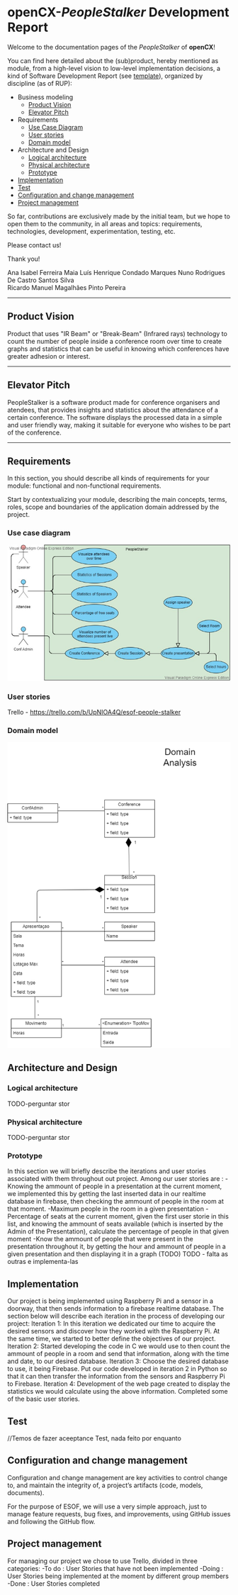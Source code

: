 # openCX-*PeopleStalker* Development Report

Welcome to the documentation pages of the *PeopleStalker* of **openCX**!

You can find here detailed about the (sub)product, hereby mentioned as module, from a high-level vision to low-level implementation decisions, a kind of Software Development Report (see [template](https://github.com/softeng-feup/open-cx/blob/master/docs/templates/Development-Report.md)), organized by discipline (as of RUP):

* Business modeling
  * [Product Vision](#Product-Vision)
  * [Elevator Pitch](#Elevator-Pitch)
* Requirements
  * [Use Case Diagram](#Use-case-diagram)
  * [User stories](#User-stories)
  * [Domain model](#Domain-model)
* Architecture and Design
  * [Logical architecture](#Logical-architecture)
  * [Physical architecture](#Physical-architecture)
  * [Prototype](#Prototype)
* [Implementation](#Implementation)
* [Test](#Test)
* [Configuration and change management](#Configuration-and-change-management)
* [Project management](#Project-management)

So far, contributions are exclusively made by the initial team, but we hope to open them to the community, in all areas and topics: requirements, technologies, development, experimentation, testing, etc.

Please contact us!

Thank you!


 Ana Isabel Ferreira Maia
 Luís Henrique Condado Marques
 Nuno Rodrigues De Castro Santos Silva  
 Ricardo Manuel Magalhães Pinto Pereira  

---

## Product Vision
Product that uses "IR Beam" or "Break-Beam" (Infrared rays) technology to count the number of people inside a conference room over time to create graphs and statistics that can be useful in knowing which conferences have greater adhesion or interest.


---


## Elevator Pitch
PeopleStalker is a software product made for conference organisers and atendees, that provides insights and statistics about the attendance of a certain conference. The software displays the processed data in a simple and user friendly way, making it suitable for everyone who wishes to be part of the conference.


---


## Requirements

In this section, you should describe all kinds of requirements for your module: functional and non-functional requirements.

Start by contextualizing your module, describing the main concepts, terms, roles, scope and boundaries of the application domain addressed by the project.

### Use case diagram

![Use Case](https://github.com/softeng-feup/open-cx-peoplestalker/blob/master/use_cases.jpg)

### User stories

Trello - https://trello.com/b/UpNIOA4Q/esof-people-stalker

### Domain model

![Domain Model UML](https://github.com/softeng-feup/open-cx-peoplestalker/blob/master/domain_analysis.png)


## Architecture and Design
### Logical architecture
TODO-perguntar stor
### Physical architecture
TODO-perguntar stor

### Prototype
In this section we will briefly describe the iterations and user stories associated with them throughout out project.
Among our user stories are : 
-Knowing the ammount of people in a presentation at the current moment, we implemented this by getting the last inserted data in our realtime database in firebase, then checking the ammount of people in the room at that moment.
-Maximum people in the room in a given presentation
-Percentage of seats at the current moment, given the first user storie in this list, and knowing the ammount of seats available (which is inserted by the Admin of the Presentation), calculate the percentage of people in that given moment
-Know the ammount of people that were present in the presentation throughout it, by getting the hour and ammount of people in a given presentation and then displaying it in a graph (TODO)
TODO - falta as outras e implementa-las


## Implementation
Our project is being implemented using Raspberry Pi and a sensor in a doorway, that then sends information to a firebase realtime database. 
The section below will describe each iteration in the process of developing our project:
Iteration 1: In this iteration we dedicated our time to acquire the desired sensors and discover how they worked with the Raspberry Pi. At the same time, we started to better define the objectives of our project. 
Iteration 2: Started developing the code in C we would use to then count the ammount of people in a room and send that information, along with the time and date, to our desired database.
Iteration 3: Choose the desired database to use, it being Firebase. Put our code developed in iteration 2 in Python so that it can then transfer the information from the sensors and Raspberry Pi to Firebase.
Iteration 4: Development of the web page created to display the statistics we would calculate using the above information. Completed some of the basic user stories.
 

## Test
//Temos de fazer aceeptance Test, nada feito por enquanto

## Configuration and change management
Configuration and change management are key activities to control change to, and maintain the integrity of, a project’s artifacts (code, models, documents).

For the purpose of ESOF, we will use a very simple approach, just to manage feature requests, bug fixes, and improvements, using GitHub issues and following the GitHub flow.



## Project management
For managing our project we chose to use Trello, divided in three categories:
-To do : User Stories that have not been implemented
-Doing : User Stories being implemented at the moment by different group members
-Done : User Stories completed

